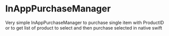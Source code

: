 # InAppPurchaseManager
Very simple InAppPurchaseManager to purchase single item with ProductID or to get list of product to select and then purchase selected in native swift
